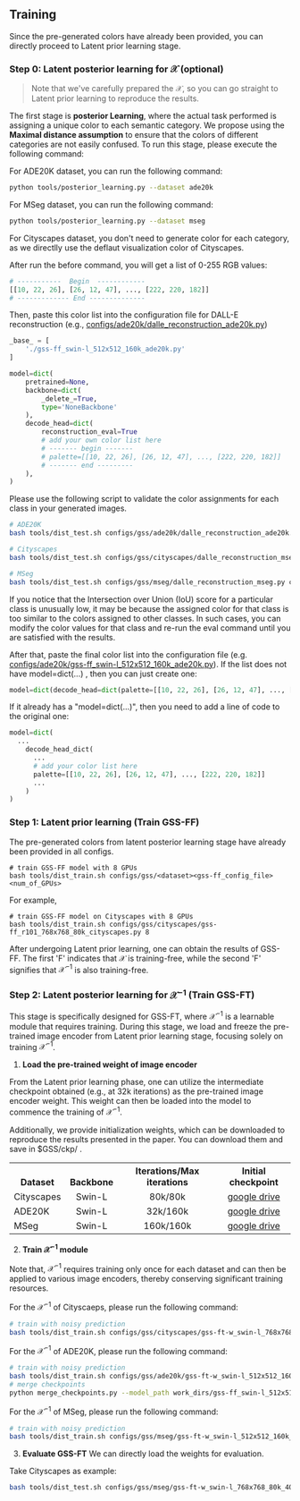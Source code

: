 ## Training
Since the pre-generated colors have already been provided, you can directly proceed to Latent prior learning stage.
### Step 0: Latent posterior learning for $\mathcal{X}$ (optional)
> Note that we've carefully prepared the $\mathcal{X}$, so you can go straight to Latent prior learning to reproduce the results.

The first stage is **posterior Learning**, where the actual task performed is assigning a unique color to each semantic category. We propose using the **Maximal distance assumption** to ensure that the colors of different categories are not easily confused. To run this stage, please execute the following command:

For ADE20K dataset, you can run the following command:
```bash
python tools/posterior_learning.py --dataset ade20k
```
For MSeg dataset, you can run the following command:
```bash
python tools/posterior_learning.py --dataset mseg
```
For Cityscapes dataset, you don't need to generate color for each category, as we directlly use the deflaut visualization color of Cityscapes.

After run the before command, you will get a list of 0-255 RGB values:

```python
# -----------  Begin  ------------
[[10, 22, 26], [26, 12, 47], ..., [222, 220, 182]]
# ------------- End --------------
```
Then, paste this color list into the configuration file for DALL-E reconstruction (e.g., [configs/ade20k/dalle_reconstruction_ade20k.py](https://github.com/fudan-zvg/GSS/blob/gss/configs/gss/ade20k/dalle_reconstruction_ade20k.py))

```python
_base_ = [
    './gss-ff_swin-l_512x512_160k_ade20k.py'
]

model=dict(
    pretrained=None,
    backbone=dict(
        _delete_=True,
        type='NoneBackbone'
    ),
    decode_head=dict(
        reconstruction_eval=True
        # add your own color list here
        # ------- begin -------
        # palette=[[10, 22, 26], [26, 12, 47], ..., [222, 220, 182]]
        # ------- end ---------
    ),
)
```

Please use the following script to validate the color assignments for each class in your generated images. 

```bash
# ADE20K
bash tools/dist_test.sh configs/gss/ade20k/dalle_reconstruction_ade20k.py ckp/non_ckp.pth 8 --eval mIoU

# Cityscapes
bash tools/dist_test.sh configs/gss/cityscapes/dalle_reconstruction_mseg.py ckp/non_ckp.pth 8 --eval mIoU

# MSeg
bash tools/dist_test.sh configs/gss/mseg/dalle_reconstruction_mseg.py ckp/non_ckp.pth 8 --eval mIoU
```

If you notice that the Intersection over Union (IoU) score for a particular class is unusually low, it may be because the assigned color for that class is too similar to the colors assigned to other classes. In such cases, you can modify the color values for that class and re-run the eval command until you are satisfied with the results. 

After that, paste the final color list into the configuration file (e.g. [configs/ade20k/gss-ff_swin-l_512x512_160k_ade20k.py](https://github.com/fudan-zvg/GSS/blob/gss/configs/gss/ade20k/gss-ff_swin-l_512x512_160k_ade20k.py)). 
If the list does not have model=dict(...) , then you can just create one:
```python
model=dict(decode_head=dict(palette=[[10, 22, 26], [26, 12, 47], ..., [222, 220, 182]]))
```
If it already has a "model=dict(...)", then you need to add a line of code to the original one:
```python
model=dict(
  ...
    decode_head_dict(
      ...
      # add your color list here
      palette=[[10, 22, 26], [26, 12, 47], ..., [222, 220, 182]]
      ...
    )
)
```

### Step 1: Latent prior learning (Train GSS-FF)
The pre-generated colors from latent posterior learning stage have already been provided in all configs.

```shell
# train GSS-FF model with 8 GPUs
bash tools/dist_train.sh configs/gss/<dataset><gss-ff_config_file> <num_of_GPUs>
```
For example,
```shell
# train GSS-FF model on Cityscapes with 8 GPUs
bash tools/dist_train.sh configs/gss/cityscapes/gss-ff_r101_768x768_80k_cityscapes.py 8
```
After undergoing Latent prior learning, one can obtain the results of GSS-FF. The first 'F' indicates that $\mathcal{X}$ is training-free, while the second 'F' signifies that $\mathcal{X}^{-1}$ is also training-free.
### Step 2: Latent posterior learning for $\mathcal{X}^{-1}$ (Train GSS-FT)
This stage is specifically designed for GSS-FT, where $\mathcal{X}^{-1}$ is a learnable module that requires training. During this stage, we load and freeze the pre-trained image encoder from Latent prior learning stage, focusing solely on training $\mathcal{X}^{-1}$.

1. **Load the pre-trained weight of image encoder**

From the Latent prior learning phase, one can utilize the intermediate checkpoint obtained (e.g., at 32k iterations) as the pre-trained image encoder weight. This weight can then be loaded into the model to commence the training of $\mathcal{X}^{-1}$. 

Additionally, we provide initialization weights, which can be downloaded to reproduce the results presented in the paper. You can download them and save in $GSS/ckp/ .

<table><tbody>
<!-- START TABLE -->
<!-- TABLE HEADER -->
<th valign="bottom">Dataset</th>
<th valign="bottom">Backbone</th>
<th valign="bottom">Iterations/Max iterations</th>
<th valign="bottom">Initial checkpoint</th>

 <tr><td align="left">Cityscapes</td>
<td align="center">Swin-L</td>
<td align="center">80k/80k</td>
<td align="center"><a href="https://drive.google.com/drive/folders/1BTvchDJtUk4rRJ0qK2rcApbHEAEK1bEZ?usp=sharing">google drive</a></td>
</tr>

<tr><td align="left">ADE20K</td>
<td align="center">Swin-L</td>
<td align="center">32k/160k</td>
<td align="center"><a href="https://drive.google.com/drive/folders/159NKXbzPa8zk9e_DCpRTY7L9VKTowLZf?usp=sharing">google drive</a></td>
</tr>

<tr><td align="left">MSeg</td>
<td align="center">Swin-L</td>
<td align="center">160k/160k</td>
<td align="center"><a href="https://drive.google.com/drive/folders/1br9IAcOHXkJsPoG0DBEwkN97U5V5liEZ?usp=sharing">google drive</a></td>
</tr>

</tbody></table>

2. **Train $\mathcal{X}^{-1}$ module**

Note that, $\mathcal{X}^{-1}$ requires training only once for each dataset and can then be applied to various image encoders, thereby conserving significant training resources.

For the $\mathcal{X}^{-1}$ of Cityscaeps, please run the following command:
```bash
# train with noisy prediction
bash tools/dist_train.sh configs/gss/cityscapes/gss-ft-w_swin-l_768x768_80k_40k_cityscapes.py 8 --load-from ckp/gss_ft_cityscapes_swin_init.pth
```

For the $\mathcal{X}^{-1}$ of ADE20K, please run the following command:
```bash
# train with noisy prediction
bash tools/dist_train.sh configs/gss/ade20k/gss-ft-w_swin-l_512x512_160k_ade20k.py 8 --load-from ckp/gss_ft_ade20k_swin_init.pth
# merge checkpoints
python merge_checkpoints.py --model_path work_dirs/gss-ff_swin-l_512x512_160k_ade20k/iter_160000.pth --post_model_path work_dirs/gss-ft-w_swin-l_512x512_160k_ade20k/iter_40000.pth --target_path work_dirs/gss-ft-w_swin-l_768x768_80k_40k_cityscapes/gss-ft_160k_40k_ade20k.pth --backbone_type swin
```

For the $\mathcal{X}^{-1}$ of MSeg, please run the following command:
```bash
# train with noisy prediction
bash tools/dist_train.sh configs/gss/mseg/gss-ft-w_swin-l_512x512_160k_40k_mseg.py 8 --load-from ckp/gss_ft_mseg_swin_init.pth
```

3. **Evaluate GSS-FT**
We can directly load the weights for evaluation.

Take Cityscapes as example:
```bash
bash tools/dist_test.sh configs/gss/mseg/gss-ft-w_swin-l_768x768_80k_40k_cityscapes.py work_dirs/gss-ft-w_swin-l_768x768_80k_40k_cityscapes/gss-ft_80k_40k_cityscapes.pth 8 --eval mIoU
```
